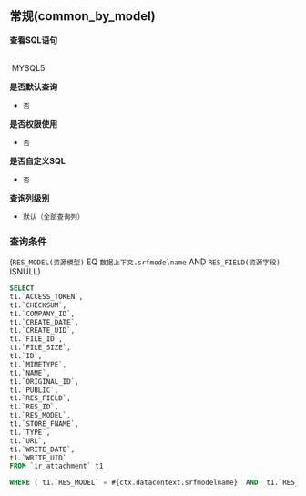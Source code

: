 ## 常规(common_by_model) <!-- {docsify-ignore-all} -->



<p class="panel-title"><b>查看SQL语句</b></p>
<br>

<el-row>
&nbsp;<el-tag @click="MYSQL5 = true">MYSQL5</el-tag>
</el-row>

<br>
<p class="panel-title"><b>是否默认查询</b></p>

* `否`

<p class="panel-title"><b>是否权限使用</b></p>

* `否`

<p class="panel-title"><b>是否自定义SQL</b></p>

* `否`

<p class="panel-title"><b>查询列级别</b></p>

* `默认（全部查询列）`



### 查询条件

(`RES_MODEL(资源模型)` EQ `数据上下文.srfmodelname` AND `RES_FIELD(资源字段)` ISNULL)





<el-dialog v-model="MYSQL5" title="MYSQL5">

```sql
SELECT
t1.`ACCESS_TOKEN`,
t1.`CHECKSUM`,
t1.`COMPANY_ID`,
t1.`CREATE_DATE`,
t1.`CREATE_UID`,
t1.`FILE_ID`,
t1.`FILE_SIZE`,
t1.`ID`,
t1.`MIMETYPE`,
t1.`NAME`,
t1.`ORIGINAL_ID`,
t1.`PUBLIC`,
t1.`RES_FIELD`,
t1.`RES_ID`,
t1.`RES_MODEL`,
t1.`STORE_FNAME`,
t1.`TYPE`,
t1.`URL`,
t1.`WRITE_DATE`,
t1.`WRITE_UID`
FROM `ir_attachment` t1 

WHERE ( t1.`RES_MODEL` = #{ctx.datacontext.srfmodelname}  AND  t1.`RES_FIELD` IS NULL )
```

</el-dialog>

<script>
 const { createApp } = Vue
  createApp({
    data() {
      return {
                MYSQL5 : false
        
      }
    },
    methods: {
    }
  }).use(ElementPlus).mount('#app')
</script>